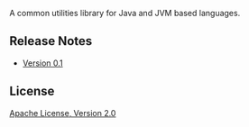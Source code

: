 A common utilities library for Java and JVM based languages.

Release Notes
----
* [Version 0.1][RN v0.1]

License
----

[Apache License, Version 2.0][APLV2]

[RN v0.1]:<https://github.com/funtom-io/funtom-java-utils/releases/tag/v0.1>
[APLV2]:<http://www.apache.org/licenses/LICENSE-2.0>
